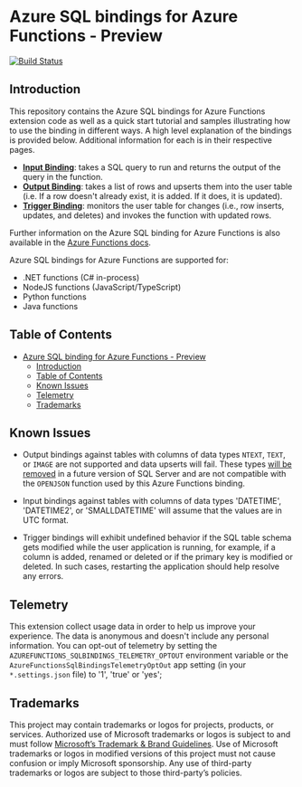 # Azure SQL bindings for Azure Functions - Preview

[![Build Status](https://mssqltools.visualstudio.com/CrossPlatBuildScripts/_apis/build/status/SQL%20Bindings/SQL%20Bindings%20-%20Nightly?branchName=main)](https://mssqltools.visualstudio.com/CrossPlatBuildScripts/_build/latest?definitionId=481&branchName=main)

## Introduction

This repository contains the Azure SQL bindings for Azure Functions extension code as well as a quick start tutorial and samples illustrating how to use the binding in different ways.  A high level explanation of the bindings is provided below. Additional information for each is in their respective pages.

- [**Input Binding**](https://github.com/Azure/azure-functions-sql-extension/blob/main/docs/InputBinding.md): takes a SQL query to run and returns the output of the query in the function.
- [**Output Binding**](https://github.com/Azure/azure-functions-sql-extension/blob/main/docs/OutputBinding.md): takes a list of rows and upserts them into the user table (i.e. If a row doesn't already exist, it is added. If it does, it is updated).
- [**Trigger Binding**](https://github.com/Azure/azure-functions-sql-extension/blob/main/docs/TriggerBinding.md): monitors the user table for changes (i.e., row inserts, updates, and deletes) and invokes the function with updated rows.

Further information on the Azure SQL binding for Azure Functions is also available in the [Azure Functions docs](https://docs.microsoft.com/azure/azure-functions/functions-bindings-azure-sql).

Azure SQL bindings for Azure Functions are supported for:
- .NET functions (C# in-process)
- NodeJS functions (JavaScript/TypeScript)
- Python functions
- Java functions

## Table of Contents

- [Azure SQL binding for Azure Functions - Preview](#azure-sql-binding-for-azure-functions---preview)
  - [Introduction](#introduction)
  - [Table of Contents](#table-of-contents)
  - [Known Issues](#known-issues)
  - [Telemetry](#telemetry)
  - [Trademarks](#trademarks)

## Known Issues

- Output bindings against tables with columns of data types `NTEXT`, `TEXT`, or `IMAGE` are not supported and data upserts will fail. These types [will be removed](https://docs.microsoft.com/sql/t-sql/data-types/ntext-text-and-image-transact-sql) in a future version of SQL Server and are not compatible with the `OPENJSON` function used by this Azure Functions binding.
- Input bindings against tables with columns of data types 'DATETIME', 'DATETIME2', or 'SMALLDATETIME' will assume that the values are in UTC format.

- Trigger bindings will exhibit undefined behavior if the SQL table schema gets modified while the user application is running, for example, if a column is added, renamed or deleted or if the primary key is modified or deleted. In such cases, restarting the application should help resolve any errors.

## Telemetry

This extension collect usage data in order to help us improve your experience. The data is anonymous and doesn't include any personal information. You can opt-out of telemetry by setting the `AZUREFUNCTIONS_SQLBINDINGS_TELEMETRY_OPTOUT` environment variable or the `AzureFunctionsSqlBindingsTelemetryOptOut` app setting (in your `*.settings.json` file) to '1', 'true' or 'yes';

## Trademarks

This project may contain trademarks or logos for projects, products, or services. Authorized use of Microsoft trademarks or logos is subject to and must follow [Microsoft’s Trademark & Brand Guidelines](https://www.microsoft.com/legal/intellectualproperty/trademarks/usage/general). Use of Microsoft trademarks or logos in modified versions of this project must not cause confusion or imply Microsoft sponsorship. Any use of third-party trademarks or logos are subject to those third-party’s policies.
